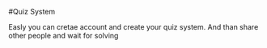 ﻿#Quiz System

Easly you can cretae account and create your quiz system. And than share other people and wait for solving 
